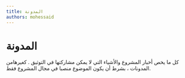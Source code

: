 ```yaml
---
title: المدونة
authors: mohessaid
---
```

# المدونة

كل ما يخص أخبار المشروع والأشياء التي لا يمكن مشاركتها في التوثيق . كغيرهامن المدونات ، بشرط أن يكون الموضوع منصبا في مجال المشروع فقط.
